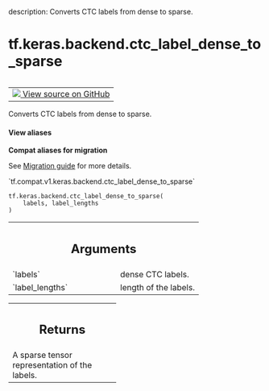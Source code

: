 description: Converts CTC labels from dense to sparse.

<div itemscope itemtype="http://developers.google.com/ReferenceObject">
<meta itemprop="name" content="tf.keras.backend.ctc_label_dense_to_sparse" />
<meta itemprop="path" content="Stable" />
</div>

# tf.keras.backend.ctc_label_dense_to_sparse

<!-- Insert buttons and diff -->

<table class="tfo-notebook-buttons tfo-api nocontent" align="left">
<td>
  <a target="_blank" href="https://github.com/tensorflow/tensorflow/blob/r2.3/tensorflow/python/keras/backend.py#L5945-L5989">
    <img src="https://www.tensorflow.org/images/GitHub-Mark-32px.png" />
    View source on GitHub
  </a>
</td>
</table>



Converts CTC labels from dense to sparse.

<section class="expandable">
  <h4 class="showalways">View aliases</h4>
  <p>
<b>Compat aliases for migration</b>
<p>See
<a href="https://www.tensorflow.org/guide/migrate">Migration guide</a> for
more details.</p>
<p>`tf.compat.v1.keras.backend.ctc_label_dense_to_sparse`</p>
</p>
</section>

<pre class="devsite-click-to-copy prettyprint lang-py tfo-signature-link">
<code>tf.keras.backend.ctc_label_dense_to_sparse(
    labels, label_lengths
)
</code></pre>



<!-- Placeholder for "Used in" -->


<!-- Tabular view -->
 <table class="responsive fixed orange">
<colgroup><col width="214px"><col></colgroup>
<tr><th colspan="2"><h2 class="add-link">Arguments</h2></th></tr>

<tr>
<td>
`labels`
</td>
<td>
dense CTC labels.
</td>
</tr><tr>
<td>
`label_lengths`
</td>
<td>
length of the labels.
</td>
</tr>
</table>



<!-- Tabular view -->
 <table class="responsive fixed orange">
<colgroup><col width="214px"><col></colgroup>
<tr><th colspan="2"><h2 class="add-link">Returns</h2></th></tr>
<tr class="alt">
<td colspan="2">
A sparse tensor representation of the labels.
</td>
</tr>

</table>

